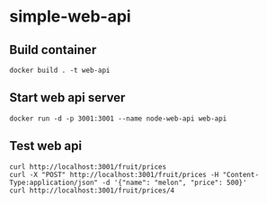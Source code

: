 # simple-web-api

## Build container
```
docker build . -t web-api
```

## Start web api server
```
docker run -d -p 3001:3001 --name node-web-api web-api
```

## Test web api
```
curl http://localhost:3001/fruit/prices
curl -X "POST" http://localhost:3001/fruit/prices -H "Content-Type:application/json" -d '{"name": "melon", "price": 500}'
curl http://localhost:3001/fruit/prices/4
```
